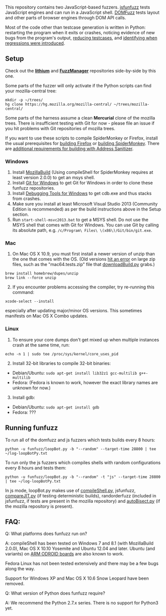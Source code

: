 This repository contains two JavaScript-based fuzzers. [jsfunfuzz](js) tests JavaScript engines and can run in a JavaScript shell. [DOMFuzz](dom) tests layout and other parts of browser engines through DOM API calls.

Most of the code other than testcase generation is written in Python: restarting the program when it exits or crashes, noticing evidence of new bugs from the program's output, [reducing testcases](https://github.com/MozillaSecurity/lithium/), and [identifying when regressions were introduced](autobisect-js).


## Setup

Check out the **[lithium](https://github.com/MozillaSecurity/lithium/)** and **[FuzzManager](https://github.com/MozillaSecurity/FuzzManager)** repositories side-by-side by this one.

Some parts of the fuzzer will only activate if the Python scripts can find your mozilla-central tree:
```
mkdir -p ~/trees/
hg clone https://hg.mozilla.org/mozilla-central/ ~/trees/mozilla-central/
```

Some parts of the harness assume a clean **Mercurial** clone of the mozilla trees. There is insufficient testing with Git for now - please file an issue if you hit problems with Git repositories of mozilla trees.

If you want to use these scripts to compile SpiderMonkey or Firefox, install the usual prerequisites for [building Firefox](https://developer.mozilla.org/en-US/docs/Mozilla/Developer_guide/Build_Instructions) or [building SpiderMonkey](https://developer.mozilla.org/en-US/docs/Mozilla/Projects/SpiderMonkey/Build_Documentation). There are [additional requirements for building with Address Sanitizer](https://developer.mozilla.org/en-US/docs/Mozilla/Testing/Firefox_and_Address_Sanitizer).


### Windows

1. Install [MozillaBuild](https://wiki.mozilla.org/MozillaBuild) (Using compileShell for SpiderMonkey requires at least version 2.0.0) to get an msys shell.
2. Install [Git for Windows](https://msysgit.github.io/) to get Git for Windows in order to clone these funfuzz repositories.
3. Install [Debugging Tools for Windows](https://msdn.microsoft.com/en-us/windows/hardware/hh852365.aspx) to get cdb.exe and thus stacks from crashes.
4. Make sure you install at least Microsoft Visual Studio 2013 (Community Edition is recommended) as per the build instructions above in the Setup section.
5. Run `start-shell-msvc2013.bat` to get a MSYS shell. Do not use the MSYS shell that comes with Git for Windows. You can use Git by calling its absolute path, e.g. `/c/Program\ Files\ \(x86\)/Git/bin/git.exe`.


### Mac

1. On Mac OS X 10.9, you must first install a newer version of unzip than the one that comes with the OS. (Old versions [hit an error](https://bugzilla.mozilla.org/show_bug.cgi?id=1032391) on large zip files, such as the "mac64.tests.zip" file that [downloadBuild.py](util/downloadBuild.py) grabs.)

  ```
  brew install homebrew/dupes/unzip
  brew link --force unzip
  ```

2. If you encounter problems accessing the compiler, try re-running this command:

  ```xcode-select --install```

especially after updating major/minor OS versions. This sometimes manifests on Mac OS X Combo updates.


### Linux

1. To ensure your core dumps don't get mixed up when multiple instances crash at the same time, run:

  ```
  echo -n 1 | sudo tee /proc/sys/kernel/core_uses_pid
  ```
2. Install 32-bit libraries to compile 32-bit binaries:
  * Debian/Ubuntu: ```sudo apt-get install lib32z1 gcc-multilib g++-multilib```
  * Fedora: (Fedora is known to work, however the exact library names are unknown for now.)
3. Install gdb:
  * Debian/Ubuntu: ```sudo apt-get install gdb```
  * Fedora: ???


## Running funfuzz

To run all of the domfuzz and js fuzzers which tests builds every 8 hours:

`python -u funfuzz/loopBot.py -b "--random" --target-time 28800 | tee ~/log-loopBotPy.txt`

To run only the js fuzzers which compiles shells with random configurations every 8 hours and tests them:

`python -u funfuzz/loopBot.py -b "--random" -t "js" --target-time 28800 | tee ~/log-loopBotPy.txt`

In js mode, loopBot.py makes use of [compileShell.py](js/compileShell.py), jsfunfuzz, [compareJIT.py](js/compareJIT.py) (if testing deterministic builds), randorderfuzz (included in jsfunfuzz, if tests are present in the mozilla repository) and [autoBisect.py](autobisect-js/autoBisect.py) (if the mozilla repository is present).


## FAQ:

Q: What platforms does funfuzz run on?

A: compileShell has been tested on Windows 7 and 8.1 (with MozillaBuild 2.0.0), Mac OS X 10.10 Yosemite and Ubuntu 12.04 and later. Ubuntu (and variants) on [ARM ODROID boards](http://www.hardkernel.com/main/main.php) are also known to work.

Fedora Linux has not been tested extensively and there may be a few bugs along the way.

Support for Windows XP and Mac OS X 10.6 Snow Leopard have been removed.

Q: What version of Python does funfuzz require?

A: We recommend the Python 2.7.x series. There is no support for Python3 yet.
